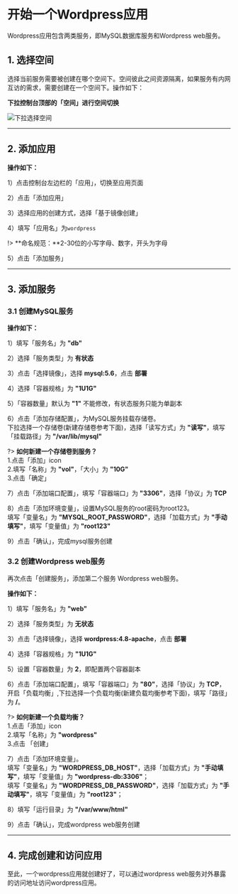 # 开始一个Wordpress应用
Wordpress应用包含两类服务，即MySQL数据库服务和Wordpress web服务。

## 1. 选择空间
选择当前服务需要被创建在哪个空间下。空间彼此之间资源隔离，如果服务有内网互访的需求，需要创建在一个空间下。操作如下：  
 
**下拉控制台顶部的「空间」进行空间切换**

![下拉选择空间](_figures/quick-start/create-app-namespace.png)
***

## 2. 添加应用
**操作如下：**

1）点击控制台左边栏的「应用」，切换至应用页面

2）点击「添加应用」

3）选择应用的创建方式，选择「基于镜像创建」

4）填写「应用名」为`wordpress`

!> **命名规范：**2-30位的小写字母、数字，开头为字母

5）点击「添加服务」
***

## 3. 添加服务

### 3.1 创建MySQL服务
**操作如下：**

1）填写「服务名」为 **"db"**

2）选择「服务类型」为 **有状态**

3）点击「选择镜像」，选择 **mysql:5.6**，点击 **部署**

4）选择「容器规格」为 **"1U1G"**

5）「容器数量」默认为 **"1"** 不能修改，有状态服务只能为单副本

6）点击「添加存储配置」，为MySQL服务挂载存储卷。    
下拉选择一个存储卷(新建存储卷参考下面)，选择「读写方式」为 **"读写"**，填写「挂载路径」为 **"/var/lib/mysql"** 

?> **如何新建一个存储卷到服务？**<br>
1.点击「添加」icon<br>
2.填写「名称」为 **"vol"**，「大小」为 **"10G"** <br>
3.点击「确定」 <br>

7）点击「添加端口配置」，填写「容器端口」为 **"3306"**，选择「协议」为 **TCP**

8）点击「添加环境变量」，设置MySQL服务的root密码为root123。  
填写「变量名」为 **"MYSQL_ROOT_PASSWORD"**，选择「加载方式」为 **"手动填写"**，填写「变量值」为 **"root123"**

9）点击「确认」，完成mysql服务创建   

### 3.2 创建Wordpress web服务
再次点击「创建服务」，添加第二个服务 Wordpress web服务。

**操作如下：**

1）填写「服务名」为 **"web"**

2）选择「服务类型」为 **无状态**

3）点击「选择镜像」，选择 **wordpress:4.8-apache**，点击 **部署**

4）选择「容器规格」为 **"1U1G"**

5）设置「容器数量」为 **2**，即配置两个容器副本

6）点击「添加端口配置」，填写「容器端口」为 **"80"**，选择「协议」为 **TCP**，开启「负载均衡」,下拉选择一个负载均衡(新建负载均衡参考下面)，填写「路径」为 **/**。

?> **如何新建一个负载均衡？**<br>
1.点击「添加」icon<br>
2.填写「名称」为 **"wordpress"** <br>
3.点击 「创建」 <br>

7）点击「添加环境变量」。    
填写「变量名」为 **"WORDPRESS_DB_HOST"**，选择「加载方式」为 **"手动填写"**，填写「变量值」为 **"wordpress-db:3306"**；    
填写「变量名」为 **"WORDPRESS_DB_PASSWORD"**，选择「加载方式」为 **"手动填写"**，填写「变量值」为 **"root123"**；

8）填写「运行目录」为 **"/var/www/html"**

9）点击「确认」，完成wordpress web服务创建  
***

## 4. 完成创建和访问应用
至此，一个wordpress应用就创建好了，可以通过wordpress web服务对外暴露的访问地址访问wordpress应用。
